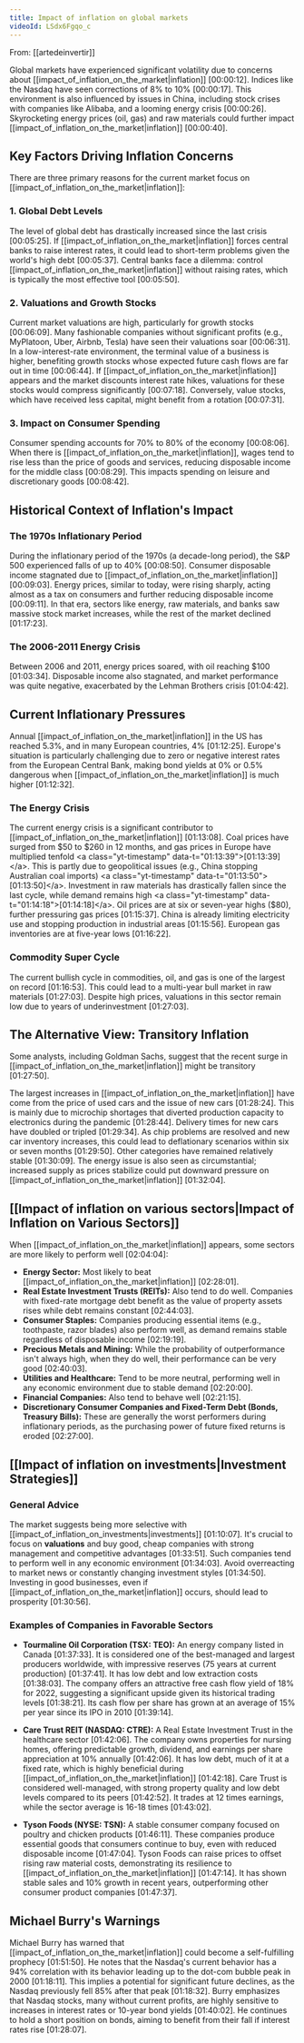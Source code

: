 ```yaml
---
title: Impact of inflation on global markets
videoId: LSdx6Fgqo_c
---
```


From: [[artedeinvertir]] <br/> 

Global markets have experienced significant volatility due to concerns about [[impact_of_inflation_on_the_market|inflation]] <a class="yt-timestamp" data-t="00:00:12">[00:00:12]</a>. Indices like the Nasdaq have seen corrections of 8% to 10% <a class="yt-timestamp" data-t="00:00:17">[00:00:17]</a>. This environment is also influenced by issues in China, including stock crises with companies like Alibaba, and a looming energy crisis <a class="yt-timestamp" data-t="00:00:26">[00:00:26]</a>. Skyrocketing energy prices (oil, gas) and raw materials could further impact [[impact_of_inflation_on_the_market|inflation]] <a class="yt-timestamp" data-t="00:00:40">[00:00:40]</a>.

## Key Factors Driving Inflation Concerns

There are three primary reasons for the current market focus on [[impact_of_inflation_on_the_market|inflation]]:

### 1. Global Debt Levels
The level of global debt has drastically increased since the last crisis <a class="yt-timestamp" data-t="00:05:25">[00:05:25]</a>. If [[impact_of_inflation_on_the_market|inflation]] forces central banks to raise interest rates, it could lead to short-term problems given the world's high debt <a class="yt-timestamp" data-t="00:05:37">[00:05:37]</a>. Central banks face a dilemma: control [[impact_of_inflation_on_the_market|inflation]] without raising rates, which is typically the most effective tool <a class="yt-timestamp" data-t="00:05:50">[00:05:50]</a>.

### 2. Valuations and Growth Stocks
Current market valuations are high, particularly for growth stocks <a class="yt-timestamp" data-t="00:06:09">[00:06:09]</a>. Many fashionable companies without significant profits (e.g., MyPlatoon, Uber, Airbnb, Tesla) have seen their valuations soar <a class="yt-timestamp" data-t="00:06:31">[00:06:31]</a>. In a low-interest-rate environment, the terminal value of a business is higher, benefiting growth stocks whose expected future cash flows are far out in time <a class="yt-timestamp" data-t="00:06:44">[00:06:44]</a>. If [[impact_of_inflation_on_the_market|inflation]] appears and the market discounts interest rate hikes, valuations for these stocks would compress significantly <a class="yt-timestamp" data-t="00:07:18">[00:07:18]</a>. Conversely, value stocks, which have received less capital, might benefit from a rotation <a class="yt-timestamp" data-t="00:07:31">[00:07:31]</a>.

### 3. Impact on Consumer Spending
Consumer spending accounts for 70% to 80% of the economy <a class="yt-timestamp" data-t="00:08:06">[00:08:06]</a>. When there is [[impact_of_inflation_on_the_market|inflation]], wages tend to rise less than the price of goods and services, reducing disposable income for the middle class <a class="yt-timestamp" data-t="00:08:29">[00:08:29]</a>. This impacts spending on leisure and discretionary goods <a class="yt-timestamp" data-t="00:08:42">[00:08:42]</a>.

## Historical Context of Inflation's Impact

### The 1970s Inflationary Period
During the inflationary period of the 1970s (a decade-long period), the S&P 500 experienced falls of up to 40% <a class="yt-timestamp" data-t="00:08:50">[00:08:50]</a>. Consumer disposable income stagnated due to [[impact_of_inflation_on_the_market|inflation]] <a class="yt-timestamp" data-t="00:09:03">[00:09:03]</a>. Energy prices, similar to today, were rising sharply, acting almost as a tax on consumers and further reducing disposable income <a class="yt-timestamp" data-t="00:09:11">[00:09:11]</a>. In that era, sectors like energy, raw materials, and banks saw massive stock market increases, while the rest of the market declined <a class="yt-timestamp" data-t="01:17:23">[01:17:23]</a>.

### The 2006-2011 Energy Crisis
Between 2006 and 2011, energy prices soared, with oil reaching $100 <a class="yt-timestamp" data-t="01:03:34">[01:03:34]</a>. Disposable income also stagnated, and market performance was quite negative, exacerbated by the Lehman Brothers crisis <a class="yt-timestamp" data-t="01:04:42">[01:04:42]</a>.

## Current Inflationary Pressures

Annual [[impact_of_inflation_on_the_market|inflation]] in the US has reached 5.3%, and in many European countries, 4% <a class="yt-timestamp" data-t="01:12:25">[01:12:25]</a>. Europe's situation is particularly challenging due to zero or negative interest rates from the European Central Bank, making bond yields at 0% or 0.5% dangerous when [[impact_of_inflation_on_the_market|inflation]] is much higher <a class="yt-timestamp" data-t="01:12:32">[01:12:32]</a>.

### The Energy Crisis
The current energy crisis is a significant contributor to [[impact_of_inflation_on_the_market|inflation]] <a class="yt-timestamp" data-t="01:13:08">[01:13:08]</a>. Coal prices have surged from $50 to $260 in 12 months, and gas prices in Europe have multiplied tenfold <a class="yt-timestamp" data-t="01:13:39">[01:13:39]</a>. This is partly due to geopolitical issues (e.g., China stopping Australian coal imports) <a class="yt-timestamp" data-t="01:13:50">[01:13:50]</a>. Investment in raw materials has drastically fallen since the last cycle, while demand remains high <a class="yt-timestamp" data-t="01:14:18">[01:14:18]</a>. Oil prices are at six or seven-year highs ($80), further pressuring gas prices <a class="yt-timestamp" data-t="01:15:37">[01:15:37]</a>. China is already limiting electricity use and stopping production in industrial areas <a class="yt-timestamp" data-t="01:15:56">[01:15:56]</a>. European gas inventories are at five-year lows <a class="yt-timestamp" data-t="01:16:22">[01:16:22]</a>.

### Commodity Super Cycle
The current bullish cycle in commodities, oil, and gas is one of the largest on record <a class="yt-timestamp" data-t="01:16:53">[01:16:53]</a>. This could lead to a multi-year bull market in raw materials <a class="yt-timestamp" data-t="01:27:03">[01:27:03]</a>. Despite high prices, valuations in this sector remain low due to years of underinvestment <a class="yt-timestamp" data-t="01:27:03">[01:27:03]</a>.

## The Alternative View: Transitory Inflation
Some analysts, including Goldman Sachs, suggest that the recent surge in [[impact_of_inflation_on_the_market|inflation]] might be transitory <a class="yt-timestamp" data-t="01:27:50">[01:27:50]</a>.

The largest increases in [[impact_of_inflation_on_the_market|inflation]] have come from the price of used cars and the issue of new cars <a class="yt-timestamp" data-t="01:28:24">[01:28:24]</a>. This is mainly due to microchip shortages that diverted production capacity to electronics during the pandemic <a class="yt-timestamp" data-t="01:28:44">[01:28:44]</a>. Delivery times for new cars have doubled or tripled <a class="yt-timestamp" data-t="01:29:34">[01:29:34]</a>. As chip problems are resolved and new car inventory increases, this could lead to deflationary scenarios within six or seven months <a class="yt-timestamp" data-t="01:29:50">[01:29:50]</a>. Other categories have remained relatively stable <a class="yt-timestamp" data-t="01:30:09">[01:30:09]</a>. The energy issue is also seen as circumstantial; increased supply as prices stabilize could put downward pressure on [[impact_of_inflation_on_the_market|inflation]] <a class="yt-timestamp" data-t="01:32:04">[01:32:04]</a>.

## [[Impact of inflation on various sectors|Impact of Inflation on Various Sectors]]

When [[impact_of_inflation_on_the_market|inflation]] appears, some sectors are more likely to perform well <a class="yt-timestamp" data-t="02:04:04">[02:04:04]</a>:

*   **Energy Sector:** Most likely to beat [[impact_of_inflation_on_the_market|inflation]] <a class="yt-timestamp" data-t="02:28:01">[02:28:01]</a>.
*   **Real Estate Investment Trusts (REITs):** Also tend to do well. Companies with fixed-rate mortgage debt benefit as the value of property assets rises while debt remains constant <a class="yt-timestamp" data-t="02:44:03">[02:44:03]</a>.
*   **Consumer Staples:** Companies producing essential items (e.g., toothpaste, razor blades) also perform well, as demand remains stable regardless of disposable income <a class="yt-timestamp" data-t="02:19:19">[02:19:19]</a>.
*   **Precious Metals and Mining:** While the probability of outperformance isn't always high, when they do well, their performance can be very good <a class="yt-timestamp" data-t="02:40:03">[02:40:03]</a>.
*   **Utilities and Healthcare:** Tend to be more neutral, performing well in any economic environment due to stable demand <a class="yt-timestamp" data-t="02:20:00">[02:20:00]</a>.
*   **Financial Companies:** Also tend to behave well <a class="yt-timestamp" data-t="02:21:15">[02:21:15]</a>.
*   **Discretionary Consumer Companies and Fixed-Term Debt (Bonds, Treasury Bills):** These are generally the worst performers during inflationary periods, as the purchasing power of future fixed returns is eroded <a class="yt-timestamp" data-t="02:27:00">[02:27:00]</a>.

## [[Impact of inflation on investments|Investment Strategies]]

### General Advice
The market suggests being more selective with [[impact_of_inflation_on_investments|investments]] <a class="yt-timestamp" data-t="01:10:07">[01:10:07]</a>. It's crucial to focus on **valuations** and buy good, cheap companies with strong management and competitive advantages <a class="yt-timestamp" data-t="01:33:51">[01:33:51]</a>. Such companies tend to perform well in any economic environment <a class="yt-timestamp" data-t="01:34:03">[01:34:03]</a>. Avoid overreacting to market news or constantly changing investment styles <a class="yt-timestamp" data-t="01:34:50">[01:34:50]</a>. Investing in good businesses, even if [[impact_of_inflation_on_the_market|inflation]] occurs, should lead to prosperity <a class="yt-timestamp" data-t="01:30:56">[01:30:56]</a>.

### Examples of Companies in Favorable Sectors

*   **Tourmaline Oil Corporation (TSX: TEO):** An energy company listed in Canada <a class="yt-timestamp" data-t="01:37:33">[01:37:33]</a>. It is considered one of the best-managed and largest producers worldwide, with impressive reserves (75 years at current production) <a class="yt-timestamp" data-t="01:37:41">[01:37:41]</a>. It has low debt and low extraction costs <a class="yt-timestamp" data-t="01:38:03">[01:38:03]</a>. The company offers an attractive free cash flow yield of 18% for 2022, suggesting a significant upside given its historical trading levels <a class="yt-timestamp" data-t="01:38:21">[01:38:21]</a>. Its cash flow per share has grown at an average of 15% per year since its IPO in 2010 <a class="yt-timestamp" data-t="01:39:14">[01:39:14]</a>.

*   **Care Trust REIT (NASDAQ: CTRE):** A Real Estate Investment Trust in the healthcare sector <a class="yt-timestamp" data-t="01:42:06">[01:42:06]</a>. The company owns properties for nursing homes, offering predictable growth, dividend, and earnings per share appreciation at 10% annually <a class="yt-timestamp" data-t="01:42:06">[01:42:06]</a>. It has low debt, much of it at a fixed rate, which is highly beneficial during [[impact_of_inflation_on_the_market|inflation]] <a class="yt-timestamp" data-t="01:42:18">[01:42:18]</a>. Care Trust is considered well-managed, with strong property quality and low debt levels compared to its peers <a class="yt-timestamp" data-t="01:42:52">[01:42:52]</a>. It trades at 12 times earnings, while the sector average is 16-18 times <a class="yt-timestamp" data-t="01:43:02">[01:43:02]</a>.

*   **Tyson Foods (NYSE: TSN):** A stable consumer company focused on poultry and chicken products <a class="yt-timestamp" data-t="01:46:11">[01:46:11]</a>. These companies produce essential goods that consumers continue to buy, even with reduced disposable income <a class="yt-timestamp" data-t="01:47:04">[01:47:04]</a>. Tyson Foods can raise prices to offset rising raw material costs, demonstrating its resilience to [[impact_of_inflation_on_the_market|inflation]] <a class="yt-timestamp" data-t="01:47:14">[01:47:14]</a>. It has shown stable sales and 10% growth in recent years, outperforming other consumer product companies <a class="yt-timestamp" data-t="01:47:37">[01:47:37]</a>.

## Michael Burry's Warnings

Michael Burry has warned that [[impact_of_inflation_on_the_market|inflation]] could become a self-fulfilling prophecy <a class="yt-timestamp" data-t="01:51:50">[01:51:50]</a>. He notes that the Nasdaq's current behavior has a 94% correlation with its behavior leading up to the dot-com bubble peak in 2000 <a class="yt-timestamp" data-t="01:18:11">[01:18:11]</a>. This implies a potential for significant future declines, as the Nasdaq previously fell 85% after that peak <a class="yt-timestamp" data-t="01:18:32">[01:18:32]</a>. Burry emphasizes that Nasdaq stocks, many without current profits, are highly sensitive to increases in interest rates or 10-year bond yields <a class="yt-timestamp" data-t="01:40:02">[01:40:02]</a>. He continues to hold a short position on bonds, aiming to benefit from their fall if interest rates rise <a class="yt-timestamp" data-t="01:28:07">[01:28:07]</a>.